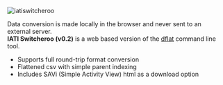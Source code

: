 ![iatiswitcheroo](https://user-images.githubusercontent.com/1515961/84581895-9eb10380-addd-11ea-9094-890b94bbd694.png)


Data conversion is made locally in the browser and never sent to an external server.  
**IATI Switcheroo (v0.2)** is a web based version of the [dflat](https://github.com/devinit/D-Portal/tree/master/dflat) command line tool.

- Supports full round-trip format conversion
- Flattened csv with simple parent indexing
- Includes SAVi (Simple Activity View) html as a download option
